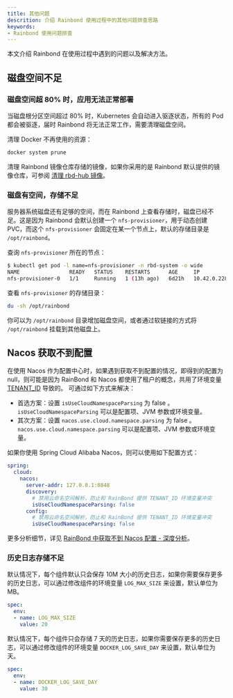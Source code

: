 ```yaml
---
title: 其他问题
descrition: 介绍 Rainbond 使用过程中的其他问题排查思路
keywords:
- Rainbond 使用问题排查
---
```


本文介绍 Rainbond 在使用过程中遇到的问题以及解决方法。

## 磁盘空间不足

### 磁盘空间超 80% 时，应用无法正常部署

当磁盘根分区空间超过 80% 时，Kubernetes 会自动进入驱逐状态，所有的 Pod 都会被驱逐，届时 Rainbond 将无法正常工作，需要清理磁盘空间。

清理 Docker 不再使用的资源：

```bash
docker system prune
```

清理 Rainbond 镜像仓库存储的镜像，如果你采用的是 Rainbond 默认提供的镜像仓库，可参阅 [清理 rbd-hub 镜像](https://t.goodrain.com/d/21-rbd-hub)。

### 磁盘有空间，存储不足

服务器系统磁盘还有足够的空间，而在 Rainbond 上查看存储时，磁盘已经不足。这是因为 Rainbond 会默认创建一个 `nfs-provisioner`，用于动态创建 PVC，而这个 `nfs-provisioner` 会固定在某一个节点上，默认的存储目录是 `/opt/rainbond`。

查询 `nfs-provisioner` 所在的节点：

```bash
$ kubectl get pod -l name=nfs-provisioner -n rbd-system -o wide
NAME                READY   STATUS    RESTARTS      AGE     IP            NODE            NOMINATED NODE   READINESS GATES
nfs-provisioner-0   1/1     Running   1 (13h ago)   6d21h   10.42.0.228   192.168.3.33   <none>           <none>
```

查看 `nfs-provisioner` 的存储目录：

```bash
du -sh /opt/rainbond
```

你可以为 `/opt/rainbond` 目录增加磁盘空间，或者通过软链接的方式将 `/opt/rainbond` 挂载到其他磁盘上。

## Nacos 获取不到配置
在使用 Nacos 作为配置中心时，如果遇到获取不到配置的情况，即得到的配置为 null，则可能是因为 RainBond 和 Nacos 都使用了租户的概念，共用了环境变量 [TENANT_ID](https://www.rainbond.com/docs/use-manual/component-manage/env/advanced-env) 导致的。
可通过如下方式来解决：
* 首选方案：设置 `isUseCloudNamespaceParsing` 为 false 。`isUseCloudNamespaceParsing` 可以是配置项、JVM 参数或环境变量。
* 其次方案：设置 `nacos.use.cloud.namespace.parsing` 为 false 。`nacos.use.cloud.namespace.parsing` 可以是配置项、JVM 参数或环境变量。

如果你使用 Spring Cloud Alibaba Nacos，则可以使用如下配置方式：
```yaml
spring:
  cloud:
    nacos:
      server-addr: 127.0.0.1:8848
      discovery:
        # 禁用云命名空间解析，防止和 RainBond 提供 TENANT_ID 环境变量冲突
        isUseCloudNamespaceParsing: false
      config:
        # 禁用云命名空间解析，防止和 RainBond 提供 TENANT_ID 环境变量冲突
        isUseCloudNamespaceParsing: false
```

更多分析细节，详见 [RainBond 中获取不到 Nacos 配置 - 深度分析](https://blog.csdn.net/u012383839/article/details/135115269?spm=1001.2014.3001.5501)。

### 历史日志存储不足

默认情况下，每个组件默认只会保存 10M 大小的历史日志，如果你需要保存更多的历史日志，可以通过修改组件的环境变量 `LOG_MAX_SIZE` 来设置，默认单位为 MB。

```yaml title='kubectl edit rbdcomponent rbd-eventlog -n rbd-system'
spec:
  env:
  - name: LOG_MAX_SIZE
    value: 20
```

默认情况下，每个组件只会存储 7 天的历史日志，如果你需要保存更多的历史日志，可以通过修改组件的环境变量 `DOCKER_LOG_SAVE_DAY` 来设置，默认单位为天。

```yaml title='kubectl edit rbdcomponent rbd-eventlog -n rbd-system'
spec:
  env:
  - name: DOCKER_LOG_SAVE_DAY
    value: 30
```